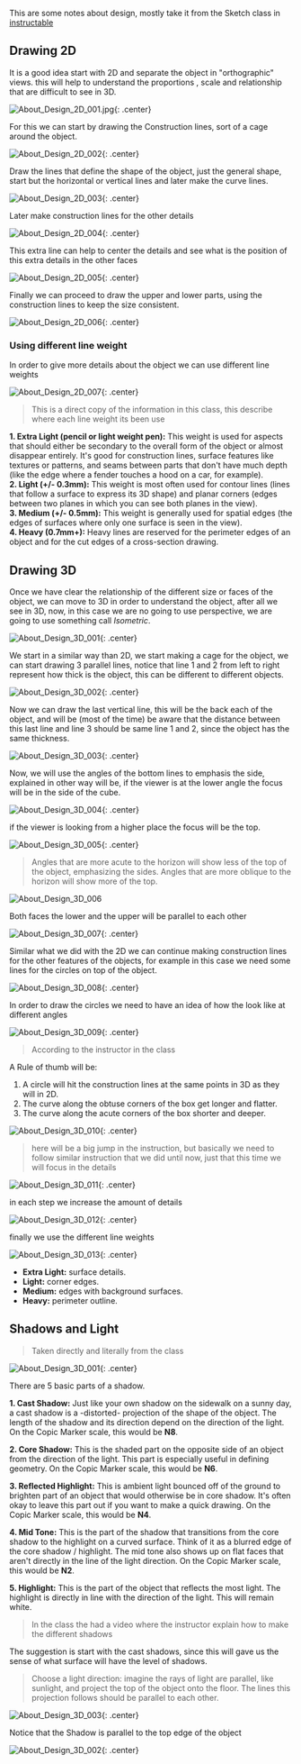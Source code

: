 This are some notes about design, mostly take it from the Sketch class in [instructable](https://www.instructables.com/class/Design-Sketching-Class/) 


## Drawing 2D

It is a good idea start with 2D and separate the object in "orthographic" views. this will help to understand the proportions , scale and relationship that are difficult to see in 3D.

![About_Design_2D_001.jpg](images/About_Design_2D_001.jpg){: .center}

For this we can start by drawing the Construction lines, sort of a cage around the object.

![About_Design_2D_002](images/About_Design_2D_002.jpg){: .center}

Draw the lines that define the shape of the object, just the general shape, start but the horizontal or vertical lines and later make the curve lines.

![About_Design_2D_003](images/About_Design_2D_003.jpg){: .center}

Later make construction lines for the other details 

![About_Design_2D_004](images/About_Design_2D_004.jpg){: .center}

This extra line can help to center the details and see what is the position of this extra details in the other faces

![About_Design_2D_005](images/About_Design_2D_005.jpg){: .center}

Finally we can proceed to draw the upper and lower parts, using the construction lines to keep the size consistent.

![About_Design_2D_006](images/About_Design_2D_006.jpg){: .center}


### Using different line weight 

In order to give more details about the object we can use different line weights 

![About_Design_2D_007](images/About_Design_2D_007.jpg){: .center}

> This is a direct copy of the information in this class, this describe where each line weight its been use  

**1. Extra Light (pencil or light weight pen):** This weight is used for aspects that should either be secondary to the overall form of the object or almost disappear entirely. It's good for construction lines, surface features like textures or patterns, and seams between parts that don't have much depth (like the edge where a fender touches a hood on a car, for example).  
**2. Light (+/- 0.3mm):** This weight is most often used for contour lines (lines that follow a surface to express its 3D shape) and planar corners (edges between two planes in which you can see both planes in the view).  
**3. Medium (+/- 0.5mm):** This weight is generally used for spatial edges (the edges of surfaces where only one surface is seen in the view).  
**4. Heavy (0.7mm+):** Heavy lines are reserved for the perimeter edges of an object and for the cut edges of a cross-section drawing.  


## Drawing 3D

Once we have clear the relationship of the different size or faces of the object, we can move to 3D in order to understand the object, after all we see in 3D, now, in this case we are no going to use perspective, we are going to use something call *Isometric*.

![About_Design_3D_001](images/About_Design_3D_001.jpg){: .center}

We start in a similar way than 2D, we start making a cage for the object, we can start drawing 3 parallel lines, notice that line 1 and 2 from left to right represent how thick is the object, this can be different to different objects.

![About_Design_3D_002](images/About_Design_3D_002.jpg){: .center}

Now we can draw the last vertical line, this will be the back each of the object, and will be (most of the time) be aware that the distance between this last line and line 3 should be same line 1 and 2, since the object has the same thickness. 

![About_Design_3D_003](images/About_Design_3D_003.jpg){: .center}

Now, we will use the angles of the bottom lines to emphasis the side, explained in other way will be, if the viewer is at the lower angle the focus will be in the side of the cube.

![About_Design_3D_004](images/About_Design_3D_004.jpg){: .center}

if the viewer is looking from a higher place the focus will be the top.

![About_Design_3D_005](images/About_Design_3D_005.jpg){: .center}

>Angles that are more acute to the horizon will show less of the top of the object, emphasizing the sides. Angles that are more oblique to the horizon will show more of the top.

![About_Design_3D_006](images/About_Design_3D_006.jpg)


Both faces the lower and the upper will be parallel to each other 

![About_Design_3D_007](images/About_Design_3D_007.jpg){: .center}

Similar what we did with the 2D we can continue making construction lines for the other features of the objects, for example in this case we need some lines for the circles on top of the object.  

![About_Design_3D_008](images/About_Design_3D_008.jpg){: .center}

In order to draw the circles we need to have an idea of how the look like at different angles 

![About_Design_3D_009](images/About_Design_3D_009.jpg){: .center}

> According to the instructor in the class

A Rule of thumb will be: 

1. A circle will hit the construction lines at the same points in 3D as they will in 2D.
2. The curve along the obtuse corners of the box get longer and flatter.
3. The curve along the acute corners of the box shorter and deeper.

![About_Design_3D_010](images/About_Design_3D_010.jpg){: .center}

> here will be a big jump in the instruction, but basically we need to follow similar instruction that we did until now, just that this time we will focus in the details 

![About_Design_3D_011](images/About_Design_3D_011.jpg){: .center}

in each step we increase the amount of details 

![About_Design_3D_012](images/About_Design_3D_012.jpg){: .center}

finally we use the different line weights 

![About_Design_3D_013](images/About_Design_3D_013.jpg){: .center}

* **Extra Light:** surface details.
* **Light:** corner edges.
* **Medium:** edges with background surfaces.
* **Heavy:** perimeter outline.

## Shadows and Light 

>Taken directly and literally from the class


![About_Design_3D_001](images/About_Design_001.jpg){: .center}

There are 5 basic parts of a shadow.

**1. Cast Shadow:** Just like your own shadow on the sidewalk on a sunny day, a cast shadow is a -distorted- projection of the shape of the object. The length of the shadow and its direction depend on the direction of the light. On the Copic Marker scale, this would be **N8**.

**2. Core Shadow:** This is the shaded part on the opposite side of an object from the direction of the light. This part is especially useful in defining geometry. On the Copic Marker scale, this would be **N6**.

**3. Reflected Highlight:** This is ambient light bounced off of the ground to brighten part of an object that would otherwise be in core shadow. It's often okay to leave this part out if you want to make a quick drawing. On the Copic Marker scale, this would be **N4**.

**4. Mid Tone:** This is the part of the shadow that transitions from the core shadow to the highlight on a curved surface. Think of it as a blurred edge of the core shadow / highlight. The mid tone also shows up on flat faces that aren't directly in the line of the light direction. On the Copic Marker scale, this would be **N2**.

**5. Highlight:** This is the part of the object that reflects the most light. The highlight is directly in line with the direction of the light. This will remain white.

>In the class the had a video where the instructor explain how to make the different shadows 

The suggestion is start with the cast shadows, since this will gave us the sense of what surface will have the level of shadows.

>Choose a light direction: imagine the rays of light are parallel, like sunlight, and project the top of the object onto the floor. The lines this projection follows should be parallel to each other.

![About_Design_3D_003](images/About_Design_003.jpg){: .center}

Notice that the Shadow is parallel to the top edge of the object 

![About_Design_3D_002](images/About_Design_002.jpg){: .center}